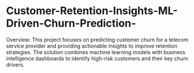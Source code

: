 # Customer-Retention-Insights-ML-Driven-Churn-Prediction-
Overview: This project focuses on predicting customer churn for a telecom service provider and providing actionable insights to improve retention strategies. The solution combines machine learning models with business intelligence dashboards to identify high-risk customers and their key churn drivers.
